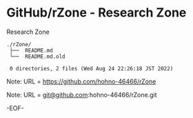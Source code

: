 # GitHub/rZone - Research Zone

Research Zone

    ./rZone/
     ├──  README.md
     └──  README.md.old
     
     0 directories, 2 files (Wed Aug 24 22:26:18 JST 2022)


Note: URL = https://github.com/hohno-46466/rZone

Note: URL = git@github.com:hohno-46466/rZone.git

-EOF-
